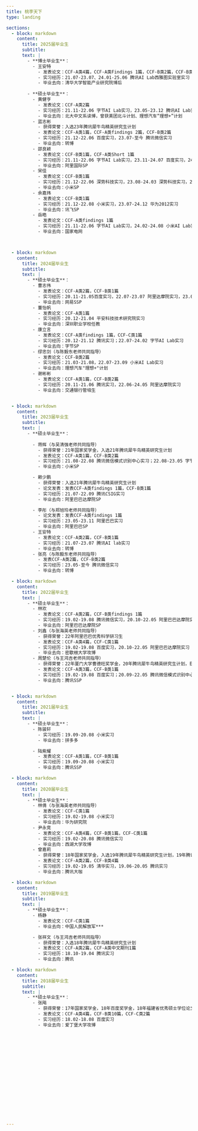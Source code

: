 ```yaml
---
title: 桃李天下
type: landing

sections:
  - block: markdown
    content:
      title: 2025届毕业生
      subtitle:
      text: |
        - **博士毕业生**：
          - 王安特
            - 发表论文：CCF-A类4篇，CCF-A类Findings 1篇，CCF-B类2篇，CCF-B类Findings 1篇
            - 实习经历：21.07-23.07、24.01-25.06 腾讯AI Lab西雅图实验室实习
            - 毕业去向：清华大学智能产业研究院博后
         
        - **硕士毕业生**：
          - 黄健亨
            - 发表论文：CCF-A类2篇
            - 实习经历：21.11-22.06 字节AI Lab实习，23.05-23.12 腾讯AI Lab实习，24.03-25.04 vivo实习
            - 毕业去向：北大中文系读博，曾获美团北斗计划、理想汽车“理想+”计划
          - 蓝志彬
            - 获得荣誉：入选23年腾讯犀牛鸟精英研究生计划
            - 发表论文：CCF-A类1篇，CCF-A类findings 2篇，CCF-B类2篇
            - 实习经历：21.12-22.06 百度实习，23.07-至今 腾讯微信实习
            - 毕业去向：转博
          - 邵良颖
            - 发表论文：CCF-B类1篇，CCF-A类Short 1篇
            - 实习经历：21.11-22.06 字节AI Lab实习，23.11-24.07 百度实习，24.07-24.12 阿里国际实习
            - 毕业去向：阿里国际SP
          - 宋佳
            - 发表论文：CCF-B类1篇
            - 实习经历：21.12-22.06 深势科技实习，23.08-24.03 深势科技实习，24.03-24.12 小米AI Lab实习
            - 毕业去向：小米SP
          - 余嘉炜
            - 发表论文：CCF-B类1篇
            - 实习经历：21.12-22.08 小米实习，23.07-24.12 华为2012实习
            - 毕业去向：讯飞SP
          - 岳皓
            - 发表论文：CCF-A类findings 1篇
            - 实习经历：21.11-22.06 字节AI Lab实习，24.02-24.08 小米AI Lab实习
            - 毕业去向：国家电网



  - block: markdown
    content:
      title: 2024届毕业生
      subtitle:
      text: |
        - **硕士毕业生**：
          - 曹志伟
            - 发表论文：CCF-A类2篇，CCF-B类1篇
            - 实习经历：20.11-21.05百度实习，22.07-23.07 阿里达摩院实习，23.07-24.02 字节跳动实习
            - 毕业去向：网易SSP
          - 董怡帆
            - 发表论文：CCF-A类1篇
            - 实习经历：20.12-21.04 平安科技技术研究院实习
            - 毕业去向：深圳职业学校任教
          - 康立言
            - 发表论文：CCF-A类findings 1篇，CCF-C类1篇
            - 实习经历：20.12-21.12 腾讯实习；22.07-24.02 字节AI Lab实习
            - 毕业去向：字节SP
          - 缪忠剑（与陈毅东老师共同指导）
            - 发表论文：CCF-B类2篇
            - 实习经历：21.03-21.08，22.07-23.09 小米AI Lab实习
            - 毕业去向：理想汽车"理想+"计划
          - 谢彬彬
            - 发表论文：CCF-A类1篇，CCF-B类2篇
            - 实习经历：20.11-21.06 腾讯实习，22.06-24.05 阿里达摩院实习
            - 毕业去向：交通银行管培生


  - block: markdown
    content:
      title: 2023届毕业生
      subtitle:
      text: |
        - **硕士毕业生**：
        
          - 蒋辉（与吴清强老师共同指导）
            - 获得荣誉：21年国家奖学金，入选21年腾讯犀牛鸟精英研究生计划
            - 发表论文：CCF-A类1篇，CCF-B类2篇
            - 实习经历：21.08-22.08 腾讯微信模式识别中心实习；22.08-23.05 字节跳动AI Lab实习
            - 毕业去向：小米SP

          - 赖少鹏
            - 获得荣誉：入选21年腾讯犀牛鸟精英研究生计划
            - 论文发表：发表CCF-A类findings 1篇，CCF-B类1篇
            - 实习经历：21.07-22.09 腾讯CSIG实习
            - 毕业去向：阿里巴巴达摩院SP

          - 李彤（与郑旭玲老师共同指导）
            - 论文发表：发表CCF-A类findings 1篇
            - 实习经历：23.05-23.11 阿里巴巴实习
            - 毕业去向：阿里巴巴SP
          - 王安特
            - 发表论文：CCF-A类2篇，CCF-B类1篇
            - 实习经历：21.07-23.07 腾讯AI lab实习
            - 毕业去向：转博
          - 张亮（与陈毅东老师共同指导）
            - 发表CCF-A类2篇，CCF-B类2篇
            - 实习经历：23.05-至今 腾讯微信实习
            - 毕业去向：转博

  - block: markdown
    content:
      title: 2022届毕业生
      text: |
        - **硕士毕业生**：
          - 林欢
            - 发表论文：CCF-A类2篇，CCF-B类findings 1篇
            - 实习经历：19.02-19.08 腾讯微信实习，20.10-22.05 阿里巴巴达摩院实习
            - 毕业去向：阿里巴巴达摩院SP
          - 刘鑫（与张海英老师共同指导）
            - 获得荣誉：22年阿里巴巴优秀科学研习生
            - 发表论文：CCF-A类4篇，CCF-C类1篇
            - 实习经历：19.02-19.08 百度实习，20.10-22.05 阿里巴巴达摩院实习
            - 毕业去向：密歇根大学攻博
          - 周楚伦（与王鸿吉老师共同指导）
            - 获得荣誉：22年厦门大学曹德旺奖学金，20年腾讯犀牛鸟精英研究生计划，获20年腾讯犀牛鸟精英研究生计划突破进取奖
            - 发表论文：CCF-A类3篇，CCF-B类1篇
            - 实习经历：19.02-19.08 百度实习；20.09-22.05 腾讯微信模式识别中心实习
            - 毕业去向：腾讯SSP


  - block: markdown
    content:
      title: 2021届毕业生
      subtitle:
      text: |
        - **硕士毕业生**：
          - 陈骏轩
            - 实习经历：19.09-20.08 小米实习
            - 毕业去向：拼多多

          - 陆紫耀
            - 发表论文：CCF-A类1篇，CCF-B类1篇
            - 实习经历：19.09-20.08 小米实习
            - 毕业去向：腾讯SSP

  - block: markdown
    content:
      title: 2020届毕业生
      text: |
        - **硕士毕业生**：
          - 林倩（与张海英老师共同指导）
            - 发表论文：CCF-C类1篇
            - 实习经历：19.02-19.08 小米实习
            - 毕业去向：华为研究院
          - 尹永竞
            - 发表论文：CCF-A类4篇，CCF-B类1篇，CCF-C类1篇
            - 实习经历：19.02-20.08 腾讯微信实习
            - 毕业去向：西湖大学攻博
          - 曾嘉莉
            - 获得荣誉：18年国家奖学金，入选19年腾讯犀牛鸟精英研究生计划，19年腾讯犀牛鸟精英研究生计划三等奖学金，20年厦门大学吴宣恭奖学金
            - 发表论文：CCF-A类2篇，CCF-B类4篇
            - 实习经历：19.02-19.05 清华实习，19.06-20.05 腾讯实习
            - 毕业去向：腾讯大咖

  - block: markdown
    content:
      title: 2019届毕业生
      subtitle:
      text: |
        - **硕士毕业生**：
          - 杨静
            - 发表论文：CCF-C类1篇
            - 毕业去向：中国人民解放军***

          - 张祥文（与王鸿吉老师共同指导）
            - 获得荣誉：入选18年腾讯犀牛鸟精英研究生计划
            - 发表论文：CCF-A类2篇，CCF-A类中文期刊1篇
            - 实习经历：18.10-19.04 腾讯实习
            - 毕业去向：腾讯

  - block: markdown
    content:
      title: 2018届毕业生
      subtitle:
      text: |
        - **硕士毕业生**：
          - 张飚
            - 获得荣誉：17年国家奖学金，18年百度奖学金，18年福建省优秀硕士学位论文
            - 发表论文：CCF-A类4篇，CCF-B类10篇，CCF-C类2篇
            - 实习经历：18.02-18.08 百度实习
            - 毕业去向：爱丁堡大学攻博

        
















---
```

